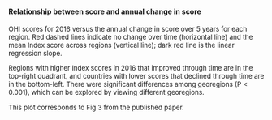 #### Relationship between score and annual change in score

<font size = 2>
OHI scores for 2016 versus the annual change in score over 5 years for each region. Red dashed lines indicate no change over time (horizontal line) and the mean Index score across regions (vertical line); dark red line is the linear regression slope. 

Regions with higher Index scores in 2016 that improved through time are in the top-right quadrant, and countries with lower scores that declined through time are in the bottom-left.  There were significant differences among georegions (P < 0.001), which can be explored by viewing different georegions.

This plot corresponds to Fig 3 from the published paper.
</font>

